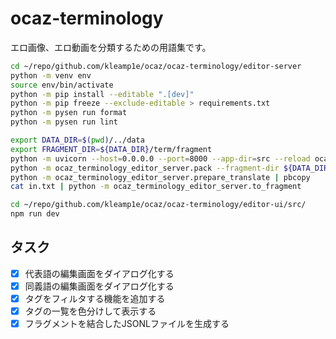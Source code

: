 # ocaz-terminology

エロ画像、エロ動画を分類するための用語集です。

```sh
cd ~/repo/github.com/kleamp1e/ocaz/ocaz-terminology/editor-server
python -m venv env
source env/bin/activate
python -m pip install --editable ".[dev]"
python -m pip freeze --exclude-editable > requirements.txt
python -m pysen run format
python -m pysen run lint

export DATA_DIR=$(pwd)/../data
export FRAGMENT_DIR=${DATA_DIR}/term/fragment
python -m uvicorn --host=0.0.0.0 --port=8000 --app-dir=src --reload ocaz_terminology_editor_server.server:app
python -m ocaz_terminology_editor_server.pack --fragment-dir ${DATA_DIR}/term/fragment --output-jsonl ${DATA_DIR}/term/latest.jsonl
python -m ocaz_terminology_editor_server.prepare_translate | pbcopy
cat in.txt | python -m ocaz_terminology_editor_server.to_fragment
```

```sh
cd ~/repo/github.com/kleamp1e/ocaz/ocaz-terminology/editor-ui/src/
npm run dev
```

## タスク

* [x] 代表語の編集画面をダイアログ化する
* [x] 同義語の編集画面をダイアログ化する
* [x] タグをフィルタする機能を追加する
* [x] タグの一覧を色分けして表示する
* [x] フラグメントを結合したJSONLファイルを生成する
